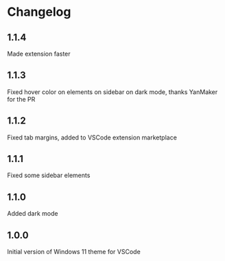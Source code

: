 # Changelog

## 1.1.4

Made extension faster

## 1.1.3

Fixed hover color on elements on sidebar on dark mode, thanks YanMaker for the PR

## 1.1.2

Fixed tab margins, added to VSCode extension marketplace

## 1.1.1

Fixed some sidebar elements

## 1.1.0

Added dark mode

## 1.0.0

Initial version of Windows 11 theme for VSCode

